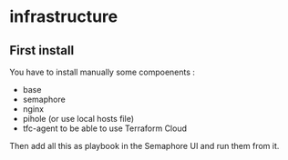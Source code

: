 # infrastructure

## First install

You have to install manually some compoenents :
- base
- semaphore
- nginx
- pihole (or use local hosts file)
- tfc-agent to be able to use Terraform Cloud

Then add all this as playbook in the Semaphore UI and run them from it.
